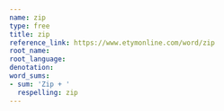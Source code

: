 ```yaml
---
name: zip
type: free
title: zip
reference_link: https://www.etymonline.com/word/zip
root_name: 
root_language: 
denotation: 
word_sums:
- sum: 'Zip + '
  respelling: zip
---
```

